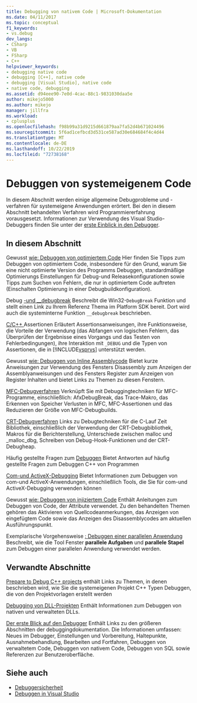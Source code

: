 ```yaml
---
title: Debugging von nativem Code | Microsoft-Dokumentation
ms.date: 04/11/2017
ms.topic: conceptual
f1_keywords:
- vs.debug
dev_langs:
- CSharp
- VB
- FSharp
- C++
helpviewer_keywords:
- debugging native code
- debugging [C++], native code
- debugging [Visual Studio], native code
- native code, debugging
ms.assetid: d94eee90-7e0d-4cac-88c1-9831030daa5e
author: mikejo5000
ms.author: mikejo
manager: jillfra
ms.workload:
- cplusplus
ms.openlocfilehash: f98b99a31d9215d661879aa7fa52d4b671024496
ms.sourcegitcommit: 5f6ad1cefbcd3d531ce587ad30e684684f4c4d44
ms.translationtype: MT
ms.contentlocale: de-DE
ms.lasthandoff: 10/22/2019
ms.locfileid: "72738168"
---
```

# <a name="debugging-native-code"></a>Debuggen von systemeigenem Code
In diesem Abschnitt werden einige allgemeine Debugprobleme und -verfahren für systemeigene Anwendungen erörtert. Bei den in diesem Abschnitt behandelten Verfahren wird Programmiererfahrung vorausgesetzt. Informationen zur Verwendung des Visual Studio-Debuggers finden Sie unter der [erste Einblick in den Debugger](../debugger/debugger-feature-tour.md).

## <a name="in-this-section"></a>In diesem Abschnitt
 Gewusst [wie: Debuggen von optimiertem Code](../debugger/how-to-debug-optimized-code.md) Hier finden Sie Tipps zum Debuggen von optimiertem Code, insbesondere für den Grund, warum Sie eine nicht optimierte Version des Programms Debuggen, standardmäßige Optimierungs Einstellungen für Debug-und Releasekonfigurationen sowie Tipps zum Suchen von Fehlern, die nur in optimiertem Code auftreten (Einschalten Optimierung in einer Debugbuildkonfiguration).

 Debug [-und __debugbreak](../debugger/debugbreak-and-debugbreak.md) Beschreibt die Win32-`DebugBreak` Funktion und stellt einen Link zu Ihrem Referenz Thema im Platform SDK bereit. Dort wird auch die systeminterne Funktion `__debugbreak` beschrieben.

 [C/C++ ](../debugger/c-cpp-assertions.md) Assertionen Erläutert Assertionsanweisungen, ihre Funktionsweise, die Vorteile der Verwendung (das Abfangen von logischen Fehlern, das Überprüfen der Ergebnisse eines Vorgangs und das Testen von Fehlerbedingungen), ihre Interaktion mit `_DEBUG` und die Typen von Assertionen, die in [!INCLUDE[vsprvs](../code-quality/includes/vsprvs_md.md)] unterstützt werden.

 Gewusst [wie: Debuggen von Inline Assemblycode](../debugger/how-to-debug-inline-assembly-code.md) Bietet kurze Anweisungen zur Verwendung des Fensters Disassembly zum Anzeigen der Assemblyanweisungen und des Fensters Register zum Anzeigen von Register Inhalten und bietet Links zu Themen zu diesen Fenstern.

 [MFC-Debugverfahren](../debugger/mfc-debugging-techniques.md) Verknüpft Sie mit Debuggingtechniken für MFC-Programme, einschließlich: AfxDebugBreak, das Trace-Makro, das Erkennen von Speicher Verlusten in MFC, MFC-Assertionen und das Reduzieren der Größe von MFC-Debugbuilds.

 [CRT-Debugverfahren](../debugger/crt-debugging-techniques.md) Links zu Debugtechniken für die C-Lauf Zeit Bibliothek, einschließlich der Verwendung der CRT-Debugbibliothek, Makros für die Berichterstellung, Unterschiede zwischen malloc und _malloc_dbg, Schreiben von Debug-Hook-Funktionen und der CRT-Debugheap.

 Häufig gestellte Fragen zum [Debuggen](../debugger/debugging-native-code-faqs.md) Bietet Antworten auf häufig gestellte Fragen zum Debuggen C++ von Programmen

 [Com-und ActiveX-Debugging](../debugger/com-and-activex-debugging.md) Bietet Informationen zum Debuggen von com-und ActiveX-Anwendungen, einschließlich Tools, die Sie für com-und ActiveX-Debugging verwenden können

 Gewusst [wie: Debuggen von injiziertem Code](../debugger/how-to-debug-injected-code.md) Enthält Anleitungen zum Debuggen von Code, der Attribute verwendet. Zu den behandelten Themen gehören das Aktivieren von Quellcodeanmerkungen, das Anzeigen von eingefügtem Code sowie das Anzeigen des Disassemblycodes am aktuellen Ausführungspunkt.

 Exemplarische Vorgehensweise [: Debuggen einer parallelen Anwendung](../debugger/walkthrough-debugging-a-parallel-application.md) Beschreibt, wie die Tool Fenster **parallele Aufgaben** und **parallele Stapel** zum Debuggen einer parallelen Anwendung verwendet werden.

## <a name="related-sections"></a>Verwandte Abschnitte
 [Prepare to Debug C++ projects](../debugger/debugging-preparation-visual-cpp-project-types.md) enthält Links zu Themen, in denen beschrieben wird, wie Sie die systemeigenen Projekt C++ Typen Debuggen, die von den Projektvorlagen erstellt werden

 [Debugging von DLL-Projekten](../debugger/debugging-dll-projects.md) Enthält Informationen zum Debuggen von nativen und verwalteten DLLs.

 [Der erste Blick auf den Debugger](../debugger/debugger-feature-tour.md) Enthält Links zu den größeren Abschnitten der debuggingdokumentation. Die Informationen umfassen: Neues im Debugger, Einstellungen und Vorbereitung, Haltepunkte, Ausnahmebehandlung, Bearbeiten und Fortfahren, Debuggen von verwaltetem Code, Debuggen von nativem Code, Debuggen von SQL sowie Referenzen zur Benutzeroberfläche.

## <a name="see-also"></a>Siehe auch

- [Debuggersicherheit](../debugger/debugger-security.md)
- [Debuggen in Visual Studio](../debugger/index.yml)